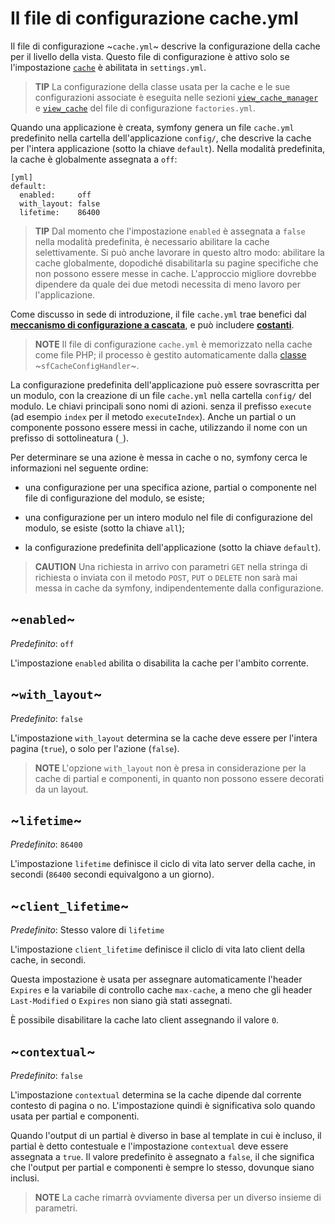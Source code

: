 Il file di configurazione cache.yml
===================================

Il file di configurazione ~`cache.yml`~ descrive la configurazione della cache per il
livello della vista. Questo file di configurazione è attivo solo se  l'impostazione
[`cache`](#chapter_04_sub_cache) è abilitata in `settings.yml`.

>**TIP**
>La configurazione della classe usata per la cache e
>le sue configurazioni associate è eseguita nelle sezioni
>[`view_cache_manager`](#chapter_05_view_cache_manager) e
>[`view_cache`](#chapter_05_view_cache) del file di
>configurazione `factories.yml`.

Quando una applicazione è creata, symfony genera un file `cache.yml` predefinito
nella cartella dell'applicazione `config/`, che descrive la cache per l'intera
applicazione (sotto la chiave `default`). Nella modalità predefinita, la cache è
globalmente assegnata a `off`:

    [yml]
    default:
      enabled:     off
      with_layout: false
      lifetime:    86400

>**TIP**
>Dal momento che l'impostazione `enabled` è assegnata a `false` nella modalità predefinita,
>è necessario abilitare la cache selettivamente. Si può anche lavorare in questo altro modo:
>abilitare la cache globalmente, dopodiché disabilitarla su pagine specifiche che
>non possono essere messe in cache. L'approccio migliore dovrebbe dipendere da quale dei due metodi
>necessita di meno lavoro per l'applicazione.

Come discusso in sede di introduzione, il file `cache.yml` trae benefici dal
[**meccanismo di configurazione a cascata**](#chapter_03_configurazione_a_cascata),
e può includere [**costanti**](#chapter_03_costanti).

>**NOTE**
>Il file di configurazione `cache.yml` è memorizzato nella cache come file PHP; il
>processo è gestito automaticamente dalla [classe](#chapter_14_config_handlers_yml) 
>~`sfCacheConfigHandler`~.

La configurazione predefinita dell'applicazione può essere sovrascritta per un modulo, con
la creazione di un file `cache.yml` nella cartella `config/` del modulo. Le chiavi
principali sono nomi di azioni. senza il prefisso `execute` (ad esempio `index` per il
metodo `executeIndex`). Anche un partial o un componente possono essere messi in cache,
utilizzando il nome con un prefisso di sottolineatura (`_`).

Per determinare se una azione è messa in cache o no, symfony cerca le informazioni
nel seguente ordine:

  * una configurazione per una specifica azione, partial o componente nel
    file di configurazione del modulo, se esiste;

  * una configurazione per un intero modulo nel file di configurazione del modulo, se
    esiste (sotto la chiave `all`);

  * la configurazione predefinita dell'applicazione (sotto la chiave `default`).

>**CAUTION**
>Una richiesta in arrivo con parametri `GET` nella stringa di richiesta o
>inviata con il metodo `POST`, `PUT` o `DELETE` non sarà mai messa
>in cache da symfony, indipendentemente dalla configurazione.

~`enabled`~
-----------

*Predefinito*: `off`

L'impostazione `enabled` abilita o disabilita la cache per l'ambito corrente.

~`with_layout`~
---------------

*Predefinito*: `false`

L'impostazione `with_layout` determina se la cache deve essere per l'intera
pagina (`true`), o solo per l'azione (`false`).

>**NOTE**
>L'opzione `with_layout` non è presa in considerazione per la cache di
>partial e componenti, in quanto non possono essere decorati da un layout.

~`lifetime`~
------------

*Predefinito*: `86400`

L'impostazione `lifetime` definisce il ciclo di vita lato server della cache, in
secondi (`86400` secondi equivalgono a un giorno).

~`client_lifetime`~
-------------------

*Predefinito*: Stesso valore di `lifetime`

L'impostazione `client_lifetime` definisce il cliclo di vita lato client della cache, in
secondi.

Questa impostazione è usata per assegnare automaticamente l'header `Expires` e la
variabile di controllo cache `max-cache`, a meno che gli header `Last-Modified`
o `Expires` non siano già stati assegnati.

È possibile disabilitare la cache lato client assegnando il valore `0`.

~`contextual`~
--------------

*Predefinito*: `false`

L'impostazione `contextual` determina se la cache dipende dal corrente contesto
di pagina o no. L'impostazione quindi è significativa solo quando usata per
partial e componenti.

Quando l'output di un partial è diverso in base al template in cui è
incluso, il partial è detto contestuale e l'impostazione `contextual`
deve essere assegnata a `true`. Il valore predefinito è assegnato a `false`, il che significa
che l'output per partial e componenti è sempre lo stesso, dovunque
siano inclusi.

>**NOTE**
>La cache rimarrà ovviamente diversa per un diverso insieme di parametri.
